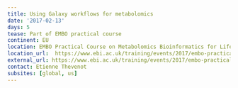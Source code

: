 ```yaml
---
title: Using Galaxy workflows for metabolomics
date: '2017-02-13'
days: 5
tease: Part of EMBO practical course
continent: EU
location: EMBO Practical Course on Metabolomics Bioinformatics for Life Scientists, Hinxton, United Kingdom
location_url:  https://www.ebi.ac.uk/training/events/2017/embo-practical-course-metabolomics-bioinformatics-life-scientists-3
external_url: https://www.ebi.ac.uk/training/events/2017/embo-practical-course-metabolomics-bioinformatics-life-scientists-3
contact: Etienne Thevenot
subsites: [global, us]
---
```

